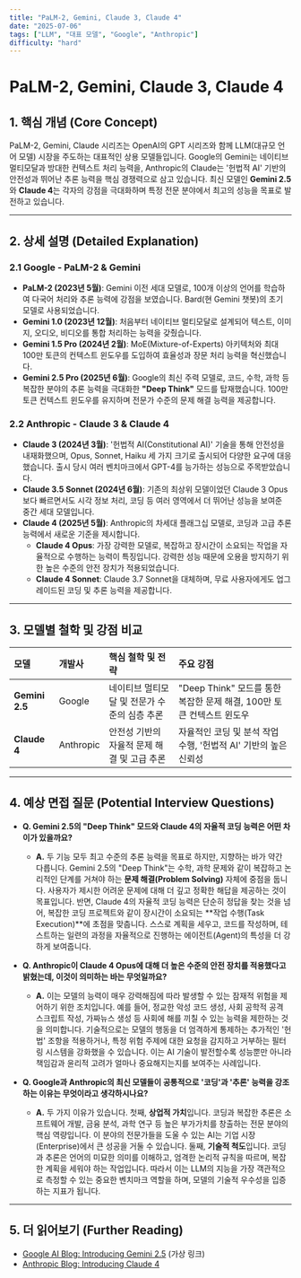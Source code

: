 ```yaml
---
title: "PaLM-2, Gemini, Claude 3, Claude 4"
date: "2025-07-06"
tags: ["LLM", "대표 모델", "Google", "Anthropic"]
difficulty: "hard"
---
```


# PaLM-2, Gemini, Claude 3, Claude 4

## 1. 핵심 개념 (Core Concept)

PaLM-2, Gemini, Claude 시리즈는 OpenAI의 GPT 시리즈와 함께 LLM(대규모 언어 모델) 시장을 주도하는 대표적인 상용 모델들입니다. Google의 Gemini는 네이티브 멀티모달과 방대한 컨텍스트 처리 능력을, Anthropic의 Claude는 '헌법적 AI' 기반의 안전성과 뛰어난 추론 능력을 핵심 경쟁력으로 삼고 있습니다. 최신 모델인 **Gemini 2.5**와 **Claude 4**는 각자의 강점을 극대화하며 특정 전문 분야에서 최고의 성능을 목표로 발전하고 있습니다.

---

## 2. 상세 설명 (Detailed Explanation)

### 2.1 Google - PaLM-2 & Gemini

*   **PaLM-2 (2023년 5월)**: Gemini 이전 세대 모델로, 100개 이상의 언어를 학습하여 다국어 처리와 추론 능력에 강점을 보였습니다. Bard(현 Gemini 챗봇)의 초기 모델로 사용되었습니다.
*   **Gemini 1.0 (2023년 12월)**: 처음부터 네이티브 멀티모달로 설계되어 텍스트, 이미지, 오디오, 비디오를 통합 처리하는 능력을 갖췄습니다.
*   **Gemini 1.5 Pro (2024년 2월)**: MoE(Mixture-of-Experts) 아키텍처와 최대 100만 토큰의 컨텍스트 윈도우를 도입하여 효율성과 장문 처리 능력을 혁신했습니다.
*   **Gemini 2.5 Pro (2025년 6월)**: Google의 최신 주력 모델로, 코드, 수학, 과학 등 복잡한 분야의 추론 능력을 극대화한 **"Deep Think"** 모드를 탑재했습니다. 100만 토큰 컨텍스트 윈도우를 유지하며 전문가 수준의 문제 해결 능력을 제공합니다.

### 2.2 Anthropic - Claude 3 & Claude 4

*   **Claude 3 (2024년 3월)**: '헌법적 AI(Constitutional AI)' 기술을 통해 안전성을 내재화했으며, Opus, Sonnet, Haiku 세 가지 크기로 출시되어 다양한 요구에 대응했습니다. 출시 당시 여러 벤치마크에서 GPT-4를 능가하는 성능으로 주목받았습니다.
*   **Claude 3.5 Sonnet (2024년 6월)**: 기존의 최상위 모델이었던 Claude 3 Opus보다 빠르면서도 시각 정보 처리, 코딩 등 여러 영역에서 더 뛰어난 성능을 보여준 중간 세대 모델입니다.
*   **Claude 4 (2025년 5월)**: Anthropic의 차세대 플래그십 모델로, 코딩과 고급 추론 능력에서 새로운 기준을 제시합니다.
    *   **Claude 4 Opus**: 가장 강력한 모델로, 복잡하고 장시간이 소요되는 작업을 자율적으로 수행하는 능력이 특징입니다. 강력한 성능 때문에 오용을 방지하기 위한 높은 수준의 안전 장치가 적용되었습니다.
    *   **Claude 4 Sonnet**: Claude 3.7 Sonnet을 대체하며, 무료 사용자에게도 업그레이드된 코딩 및 추론 능력을 제공합니다.

---

## 3. 모델별 철학 및 강점 비교

| 모델          | 개발사    | 핵심 철학 및 전략                               | 주요 강점                                                                 |
| :------------ | :-------- | :---------------------------------------------- | :------------------------------------------------------------------------ |
| **Gemini 2.5**| Google    | 네이티브 멀티모달 및 전문가 수준의 심층 추론    | "Deep Think" 모드를 통한 복잡한 문제 해결, 100만 토큰 컨텍스트 윈도우      |
| **Claude 4**  | Anthropic | 안전성 기반의 자율적 문제 해결 및 고급 추론     | 자율적인 코딩 및 분석 작업 수행, '헌법적 AI' 기반의 높은 신뢰성           |

---

## 4. 예상 면접 질문 (Potential Interview Questions)

*   **Q. Gemini 2.5의 "Deep Think" 모드와 Claude 4의 자율적 코딩 능력은 어떤 차이가 있을까요?**
    *   **A.** 두 기능 모두 최고 수준의 추론 능력을 목표로 하지만, 지향하는 바가 약간 다릅니다. Gemini 2.5의 "Deep Think"는 수학, 과학 문제와 같이 복잡하고 논리적인 단계를 거쳐야 하는 **문제 해결(Problem Solving)** 자체에 중점을 둡니다. 사용자가 제시한 어려운 문제에 대해 더 깊고 정확한 해답을 제공하는 것이 목표입니다. 반면, Claude 4의 자율적 코딩 능력은 단순히 정답을 찾는 것을 넘어, 복잡한 코딩 프로젝트와 같이 장시간이 소요되는 **작업 수행(Task Execution)**에 초점을 맞춥니다. 스스로 계획을 세우고, 코드를 작성하며, 테스트하는 일련의 과정을 자율적으로 진행하는 에이전트(Agent)의 특성을 더 강하게 보여줍니다.

*   **Q. Anthropic이 Claude 4 Opus에 대해 더 높은 수준의 안전 장치를 적용했다고 밝혔는데, 이것이 의미하는 바는 무엇일까요?**
    *   **A.** 이는 모델의 능력이 매우 강력해짐에 따라 발생할 수 있는 잠재적 위험을 제어하기 위한 조치입니다. 예를 들어, 정교한 악성 코드 생성, 사회 공학적 공격 스크립트 작성, 가짜뉴스 생성 등 사회에 해를 끼칠 수 있는 능력을 제한하는 것을 의미합니다. 기술적으로는 모델의 행동을 더 엄격하게 통제하는 추가적인 '헌법' 조항을 적용하거나, 특정 위험 주제에 대한 요청을 감지하고 거부하는 필터링 시스템을 강화했을 수 있습니다. 이는 AI 기술이 발전할수록 성능뿐만 아니라 책임감과 윤리적 고려가 얼마나 중요해지는지를 보여주는 사례입니다.

*   **Q. Google과 Anthropic의 최신 모델들이 공통적으로 '코딩'과 '추론' 능력을 강조하는 이유는 무엇이라고 생각하시나요?**
    *   **A.** 두 가지 이유가 있습니다. 첫째, **상업적 가치**입니다. 코딩과 복잡한 추론은 소프트웨어 개발, 금융 분석, 과학 연구 등 높은 부가가치를 창출하는 전문 분야의 핵심 역량입니다. 이 분야의 전문가들을 도울 수 있는 AI는 기업 시장(Enterprise)에서 큰 성공을 거둘 수 있습니다. 둘째, **기술적 척도**입니다. 코딩과 추론은 언어의 미묘한 의미를 이해하고, 엄격한 논리적 규칙을 따르며, 복잡한 계획을 세워야 하는 작업입니다. 따라서 이는 LLM의 지능을 가장 객관적으로 측정할 수 있는 중요한 벤치마크 역할을 하며, 모델의 기술적 우수성을 입증하는 지표가 됩니다.

---

## 5. 더 읽어보기 (Further Reading)

*   [Google AI Blog: Introducing Gemini 2.5](https://deepmind.google/technologies/gemini/2-5/) (가상 링크)
*   [Anthropic Blog: Introducing Claude 4](https://www.anthropic.com/news/claude-4)
